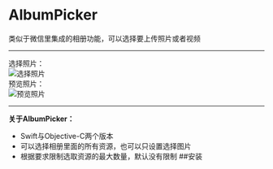 AlbumPicker
===
类似于微信里集成的相册功能，可以选择要上传照片或者视频

-----
选择照片：<br>
![](https://github.com/GGGHub/AlbumPicker/raw/master/AlbumPicker/AlbumPicker.gif "选择照片")<br>
预览照片：<br>
![](https://github.com/GGGHub/AlbumPicker/raw/master/AlbumPicker/Preview.gif "预览照片")<br>

-----
**关于AlbumPicker：**
* Swift与Objective-C两个版本
* 可以选择相册里面的所有资源，也可以只设置选择图片
* 根据要求限制选取资源的最大数量，默认没有限制
##安装
